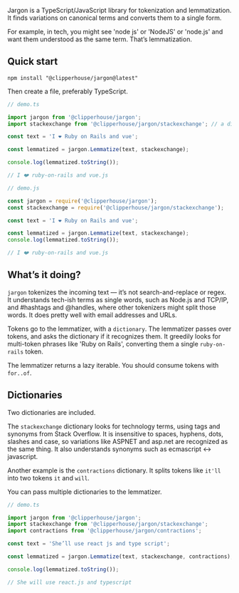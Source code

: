 Jargon is a TypeScript/JavaScript library for tokenization and lemmatization. It finds variations on canonical terms and converts them to a single form.

For example, in tech, you might see 'node js' or 'NodeJS' or 'node.js' and want them understood as the same term. That’s lemmatization.

## Quick start

```
npm install "@clipperhouse/jargon@latest"
```

Then create a file, preferably TypeScript.

```ts
// demo.ts

import jargon from '@clipperhouse/jargon';	
import stackexchange from '@clipperhouse/jargon/stackexchange';	// a dictionary

const text = 'I ❤️ Ruby on Rails and vue';

const lemmatized = jargon.Lemmatize(text, stackexchange);

console.log(lemmatized.toString());

// I ❤️ ruby-on-rails and vue.js

```

```js
// demo.js

const jargon = require('@clipperhouse/jargon');
const stackexchange = require('@clipperhouse/jargon/stackexchange');

const text = 'I ❤️ Ruby on Rails and vue';

const lemmatized = jargon.Lemmatize(text, stackexchange);
console.log(lemmatized.toString());

// I ❤️ ruby-on-rails and vue.js
```

## What’s it doing?

`jargon` tokenizes the incoming text — it’s not search-and-replace or regex. It understands tech-ish terms as single words, such as Node.js and TCP/IP, and #hashtags and @handles, where other tokenizers might split those words. It does pretty well with email addresses and URLs.

Tokens go to the lemmatizer, with a `dictionary`. The lemmatizer passes over tokens, and asks the dictionary if it recognizes them. It greedily looks for multi-token phrases like 'Ruby on Rails', converting them a single `ruby-on-rails` token.

The lemmatizer returns a lazy iterable. You should consume tokens with `for..of`.

## Dictionaries

Two dictionaries are included.

The `stackexchange` dictionary looks for technology terms, using tags and synonyms from Stack Overflow. It is insensitive to spaces, hyphens, dots, slashes and case, so variations like ASPNET and asp.net are recognized as the same thing. It also understands synonyms such as ecmascript ↔ javascript.

Another example is the `contractions` dictionary. It splits tokens like `it'll` into two tokens `it` and `will`.

You can pass multiple dictionaries to the lemmatizer.

```ts
// demo.ts

import jargon from '@clipperhouse/jargon';
import stackexchange from '@clipperhouse/jargon/stackexchange';
import contractions from '@clipperhouse/jargon/contractions';

const text = 'She’ll use react js and type script';

const lemmatized = jargon.Lemmatize(text, stackexchange, contractions);

console.log(lemmatized.toString());

// She will use react.js and typescript

```